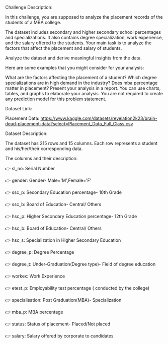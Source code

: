 Challenge Description:

In this challenge, you are supposed to analyze the placement records of the students of a MBA college.

The dataset includes secondary and higher secondary school percentages and specializations. It also contains degree specialization, work experience, and the salary offered to the students. Your main task is to analyze the factors that affect the placement and salary of students.

Analyze the dataset and derive meaningful insights from the data.

Here are some examples that you might consider for your analysis:

What are the factors affecting the placement of a student?
Which degree specializations are in high demand in the industry?
Does mba percentage matter in placement?
Present your analysis in a report. You can use charts, tables, and graphs to elaborate your analysis. You are not required to create any prediction model for this problem statement.

Dataset Link:

Placement Data: https://www.kaggle.com/datasets/revelation2k23/brain-dead-placement-data?select=Placement_Data_Full_Class.csv

Dataset Description:

The dataset has 215 rows and 15 columns. Each row represents a student and his/her/their corresponding data.

The columns and their description:

👉 sl_no: Serial Number

👉 gender: Gender- Male='M',Female='F'

👉 ssc_p: Secondary Education percentage- 10th Grade

👉 ssc_b: Board of Education- Central/ Others

👉 hsc_p: Higher Secondary Education percentage- 12th Grade

👉 hsc_b: Board of Education- Central/ Others

👉 hsc_s: Specialization in Higher Secondary Education

👉 degree_p: Degree Percentage

👉 degree_t: Under-Graduation(Degree type)- Field of degree education

👉 workex: Work Experience

👉 etest_p: Employability test percentage ( conducted by the college)

👉 specialisation: Post Graduation(MBA)- Specialization

👉 mba_p: MBA percentage

👉 status: Status of placement- Placed/Not placed

👉 salary: Salary offered by corporate to candidates
